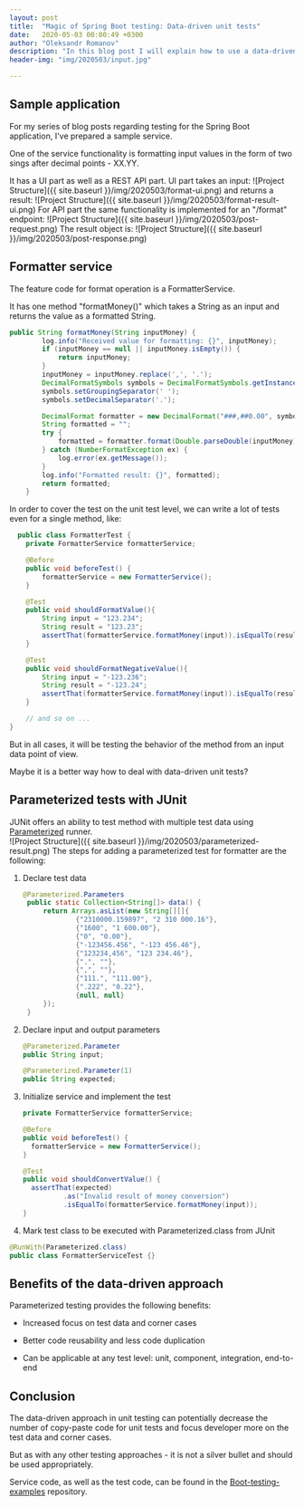 ```yaml
---
layout: post
title:  "Magic of Spring Boot testing: Data-driven unit tests"
date:   2020-05-03 00:00:49 +0300
author: "Oleksandr Romanov"
description: "In this blog post I will explain how to use a data-driven approach for unit testing"
header-img: "img/2020503/input.jpg"

---
```


## Sample application

For my series of blog posts regarding testing for the Spring Boot application, I've prepared a sample service.  

One of the service functionality is formatting input values in the form of two sings after decimal points - XX.YY.  

It has a UI part as well as a REST API part.
UI part takes an input:
![Project Structure]({{ site.baseurl }}/img/2020503/format-ui.png)
and returns a result:
![Project Structure]({{ site.baseurl }}/img/2020503/format-result-ui.png)
For API part the same functionality is implemented for an "/format" endpoint:
![Project Structure]({{ site.baseurl }}/img/2020503/post-request.png)
The result object is:
![Project Structure]({{ site.baseurl }}/img/2020503/post-response.png)

## Formatter service

The feature code for format operation is a FormatterService.

It has one method "formatMoney()" which takes a String as an input and returns the value as a formatted String.

``` java
public String formatMoney(String inputMoney) {
        log.info("Received value for formatting: {}", inputMoney);
        if (inputMoney == null || inputMoney.isEmpty()) {
            return inputMoney;
        }
        inputMoney = inputMoney.replace(',', '.');
        DecimalFormatSymbols symbols = DecimalFormatSymbols.getInstance();
        symbols.setGroupingSeparator(' ');
        symbols.setDecimalSeparator('.');

        DecimalFormat formatter = new DecimalFormat("###,##0.00", symbols);
        String formatted = "";
        try {
            formatted = formatter.format(Double.parseDouble(inputMoney));
        } catch (NumberFormatException ex) {
            log.error(ex.getMessage());
        }
        log.info("Formatted result: {}", formatted);
        return formatted;
    }
```

In order to cover the test on the unit test level, we can write a lot of tests even for a single method, like:

``` java
  public class FormatterTest {
    private FormatterService formatterService;

    @Before
    public void beforeTest() {
        formatterService = new FormatterService();
    }

    @Test
    public void shouldFormatValue(){
        String input = "123.234";
        String result = "123.23";
        assertThat(formatterService.formatMoney(input)).isEqualTo(result);
    }

    @Test
    public void shouldFormatNegativeValue(){
        String input = "-123.236";
        String result = "-123.24";
        assertThat(formatterService.formatMoney(input)).isEqualTo(result);
    }

    // and so on ...
}
```

But in all cases, it will be testing the behavior of the method from an input data point of view.  

Maybe it is a better way how to deal with data-driven unit tests?

## Parameterized tests with JUnit

JUNit offers an ability to test method with multiple test data using [Parameterized][PARA] runner.  
![Project Structure]({{ site.baseurl }}/img/2020503/parameterized-result.png)
The steps for adding a parameterized test for formatter are the following:

1. Declare test data
  
   ``` java
   @Parameterized.Parameters
    public static Collection<String[]> data() {
        return Arrays.asList(new String[][]{
                {"2310000.159897", "2 310 000.16"},
                {"1600", "1 600.00"},
                {"0", "0.00"},
                {"-123456.456", "-123 456.46"},
                {"123234,456", "123 234.46"},
                {".", ""},
                {",", ""},
                {"111.", "111.00"},
                {".222", "0.22"},
                {null, null}
        });
    }
    ```
  
2. Declare input and output parameters
  
      ``` java
    @Parameterized.Parameter
    public String input;

    @Parameterized.Parameter(1)
    public String expected;
    ```

3. Initialize service and implement the test

      ``` java
    private FormatterService formatterService;

    @Before
    public void beforeTest() {
        formatterService = new FormatterService();
    }

    @Test
    public void shouldConvertValue() {
        assertThat(expected)
                .as("Invalid result of money conversion")
                .isEqualTo(formatterService.formatMoney(input));
    }
    ```

4. Mark test class to be executed with Parameterized.class from JUnit
  
``` java
@RunWith(Parameterized.class)
public class FormatterServiceTest {}
```

## Benefits of the data-driven approach

Parameterized testing provides the following benefits:

- Increased focus on test data and corner cases

- Better code reusability and less code duplication

- Can be applicable at any test level: unit, component, integration, end-to-end

## Conclusion

The data-driven approach in unit testing can potentially decrease the number of copy-paste code for unit tests and focus developer more on the test data and corner cases.  

But as with any other testing approaches - it is not a silver bullet and should be used appropriately.  

Service code, as well as the test code, can be found in the [Boot-testing-examples][BTE] repository.  

[BTE]: https://github.com/alexromanov/boot-testing-examples
[PARA]: https://github.com/junit-team/junit4/wiki/Parameterized-tests
